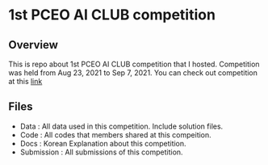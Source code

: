 # 1st PCEO AI CLUB competition

## Overview
This is repo about 1st PCEO AI CLUB competition that I hosted. Competition was held from Aug 23, 2021 to Sep 7, 2021. You can check out competition at this [link](https://www.kaggle.com/t/f84d9b30b1294f088e5a0c4b2c3c1aee)

## Files
- Data : All data used in this competition. Include solution files. 
- Code : All codes that members shared at this compeition. 
- Docs : Korean Explanation about this competition. 
- Submission : All submissions of this competition. 
